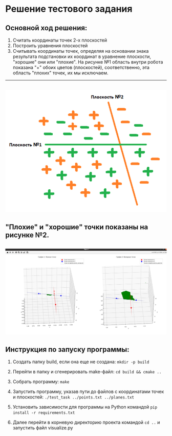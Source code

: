 # Решение тестового задания
## Основной ход решения:
1. Считать координаты точек 2-х плоскостей
2. Построить уравнения плоскостей
3. Считывать координаты точек, определяя на основании знака результата подстановки их координат в уравнение плоскости, "хорошие" они или "плохие". На рисунке №1 область внутри робота показана "+" обоих цветов (плоскостей), соответственно, эта область "плохих" точек, их мы исключаем.
---
![Области плоскостей](pictures/scheme.png "Рисунок №1")
---
"Плохие" и "хорошие" точки показаны на рисунке №2.
---
![Результат фильтрации](pictures/3d_image.png "Рисунок №2")
---
## Инструкция по запуску программы:
1. Создать папку build, если она еще не создана:
```mkdir -p build```
2. Перейти в папку и сгенерировать make-файл:
```cd build && cmake ..```
3. Собрать программу:
```make```
4. Запустить программу, указав пути до файлов с координатами точек и плоскостей:
```./test_task ../points.txt ../planes.txt```
5. Установить зависимости для программы на Python командой ```pip install -r requirements.txt```

6. Далее перейти в корневую директорию проекта командой ```cd ..``` и запустить файл visualize.py

